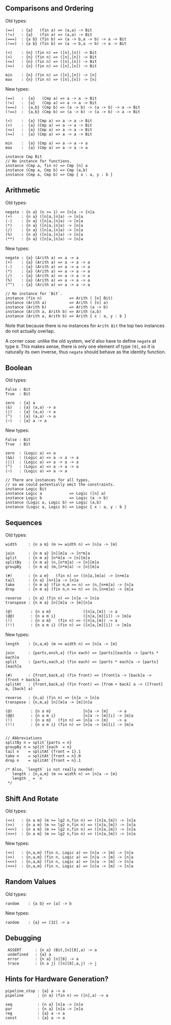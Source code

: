 Comparisons and Ordering
------------------------

Old types:

    (==)   : {a}   (fin a) => (a,a) -> Bit
    (!=)   : {a}   (fin a) => (a,a) -> Bit
    (===)  : {a b} (fin b) => (a -> b,a -> b) -> a -> Bit
    (!==)  : {a b} (fin b) => (a -> b,a -> b) -> a -> Bit

    (<)    : {n} (fin n) => ([n],[n]) -> Bit
    (>)    : {n} (fin n) => ([n],[n]) -> Bit
    (<=)   : {n} (fin n) => ([n],[n]) -> Bit
    (>=)   : {n} (fin n) => ([n],[n]) -> Bit

    min    : {n} (fin n) => ([n],[n]) -> [n]
    max    : {n} (fin n) => ([n],[n]) -> [n]

New types:

    (==)   :  {a}   (Cmp a) => a -> a -> Bit
    (!=)   :  {a}   (Cmp a) => a -> a -> Bit
    (===)  :  {a,b} (Cmp b) => (a -> b) -> (a -> b) -> a -> Bit
    (!==)  :  {a,b} (Cmp b) => (a -> b) -> (a -> b) -> a -> Bit

    (<)    :  {a} (Cmp a) => a -> a -> Bit
    (>)    :  {a} (Cmp a) => a -> a -> Bit
    (<=)   :  {a} (Cmp a) => a -> a -> Bit
    (>=)   :  {a} (Cmp a) => a -> a -> Bit

    min    :  {a} (Cmp a) => a -> a -> a
    max    :  {a} (Cmp a) => a -> a -> a

    instance Cmp Bit
    // No instance for functions.
    instance (Cmp a, fin n) => Cmp [n] a
    instance (Cmp a, Cmp b) => Cmp (a,b)
    instance (Cmp a, Cmp b) => Cmp { x : a, y : b }


Arithmetic
----------

Old types:

    negate : {n a} (n >= 1) => [n]a -> [n]a
    (+)    : {n a} ([n]a,[n]a) -> [n]a
    (-)    : {n a} ([n]a,[n]a) -> [n]a
    (*)    : {n a} ([n]a,[n]a) -> [n]a
    (/)    : {n a} ([n]a,[n]a) -> [n]a
    (%)    : {n a} ([n]a,[n]a) -> [n]a
    (**)   : {n a} ([n]a,[n]a) -> [n]a

New types:

    negate : {a} (Arith a) => a -> a
    (+)    : {a} (Arith a) => a -> a -> a
    (-)    : {a} (Arith a) => a -> a -> a
    (*)    : {a} (Arith a) => a -> a -> a
    (/)    : {a} (Arith a) => a -> a -> a
    (%)    : {a} (Arith a) => a -> a -> a
    (^^)   : {a} (Arith a) => a -> a -> a

    // No instance for `Bit`.
    instance (fin n)            => Arith ( [n] Bit)
    instance (Arith a)          => Arith ( [n] a)
    instance (Arith b)          => Arith (a -> b)
    instance (Arith a, Arith b) => Arith (a,b)
    instance (Arith a, Arith b) => Arith { x : a, y : b }

Note that because there is no instances for `Arith Bit`
the top two instances do not actually overlap.

A corner case: unlike the old system, we'd also have to
define `negate` at type `0`. This makes sense, there
is only one element of type `[0]`, so it is naturally
its own inverse, thus `negate` should behave as the
identity function.

Boolean
-------

Old types:

    False : Bit
    True  : Bit

    zero  : {a} a
    (&)   : {a} (a,a) -> a
    (|)   : {a} (a,a) -> a
    (^)   : {a} (a,a) -> a
    (~)   : {a} a -> a

New types:

    False : Bit
    True  : Bit

    zero  : (Logic a) => a
    (&&)  : (Logic a) => a -> a -> a
    (||)  : (Logic a) => a -> a -> a
    (^)   : (Logic a) => a -> a -> a
    (~)   : (Logic a) => a -> a

    // There are instances for all types,
    // so we could potentially omit the constraints.
    instance Logic Bit
    instance Logic a            => Logic ([n] a)
    instance Logic b            => Logic (a -> b)
    instance (Logic a, Logic b) => Logic (a,b)
    instance (Logic a, Logic b) => Logic { x : a, y : b }


Sequences
---------

Old types:

    width     : {n a m} (m >= width n) => [n]a -> [m]

    join      : {n m a} [n][m]a -> [n*m]a
    split     : {n m a} [n*m]a -> [n][m]a
    splitBy   : {n m a} (n,[n*m]a) -> [n][m]a
    groupBy   : {n m a} (m,[n*m]a) -> [n][m]a

    (#)       : {n a m}   (fin n) => ([n]a,[m]a) -> [n+m]a
    tail      : {n a} [n+1]a -> [n]a
    take      : {n m a} (fin n,m >= n) => (n,[n+m]a) -> [n]a
    drop      : {n m a} (fin n,n >= n) => (n,[n+m]a) -> [m]a

    reverse   : {n a} (fin n) => [n]a -> [n]a
    transpose : {n m a} [n][m]a -> [m][n]a

    (@)        : {n a m}              ([n]a,[m]) -> a
    (@@)       : {n a m i}            ([n]a,[m][i]) -> [m]a
    (!)        : {n a m}   (fin n) => ([n]a,[m]) -> a
    (!!)       : {n a m i} (fin n) => ([n]a,[m][i]) -> [m]a

New types:

    length    : {n,a,m} (m >= width n) => [n]a -> [m]

    join      : {parts,ench,a} (fin each) => [parts][each]a -> [parts * each]a
    split     : {parts,each,a} (fin each) => [parts * each]a -> [parts][each]a

    (#)       : {front,back,a} (fin front) => [front]a -> [back]a -> [front + back]a
    splitAt   : {front,back,a} (fin front) => [from + back] a -> ([front] a, [back] a)

    reverse   : {n,a} (fin n) => [n]a -> [n]a
    transpose : {n,m,a} [n][m]a -> [m][n]a

    (@)        : {n a m}              [n]a -> [m]    -> a
    (@@)       : {n a m i}            [n]a -> [m][i] -> [m]a
    (!)        : {n a m}   (fin n) => [n]a -> [m]    -> a
    (!!)       : {n a m i} (fin n) => [n]a -> [m][i] -> [m]a


    // Abbreviations
    splitBy n = split`{parts = n}
    groupBy n = split`{each  = n}
    tail n    = splitAt`{front = 1}.1
    take n    = splitAt`{front = n}.0
    drop n    = splitAt`{front = n}.1

    /* Also, `length` is not really needed:
       length : {n,a,m} (m >= width n) => [n]a -> [m]
       length _ = `n
     */


Shift And Rotate
----------------

Old types:

    (<<)   : {n a m} (m >= lg2 n,fin n) => ([n]a,[m]) -> [n]a
    (>>)   : {n a m} (m >= lg2 n,fin n) => ([n]a,[m]) -> [n]a
    (<<<)  : {n a m} (m >= lg2 n,fin n) => ([n]a,[m]) -> [n]a
    (>>>)  : {n a m} (m >= lg2 n,fin n) => ([n]a,[m]) -> [n]a

New types:

    (<<)   : {n,a,m} (fin n, Logic a) => [n]a -> [m] -> [n]a
    (>>)   : {n,a,m} (fin n, Logic a) => [n]a -> [m] -> [n]a
    (<<<)  : {n,a,m} (fin n, Logic a) => [n]a -> [m] -> [n]a
    (>>>)  : {n,a,m} (fin n, Logic a) => [n]a -> [m] -> [n]a


Random Values
-------------

Old types:

    random    : {a b} => [a] -> b

New types:

    random    : {a} => [32] -> a


Debugging
---------

     ASSERT      : {n a} (Bit,[n][8],a) -> a
     undefined   : {a} a
     error       : {n a} [n][8] -> a
     trace       : {n a j} ([n][8],a,j) -> j


Hints for Hardware Generation?
------------------------------

    pipeline_stop : {a} a -> a
    pipeline      : {n a} (fin n) => ([n],a) -> a

    seq           : {n a} [n]a -> [n]a
    par           : {n a} [n]a -> [n]a
    reg           : {a} a -> a
    const         : {a} a -> a

